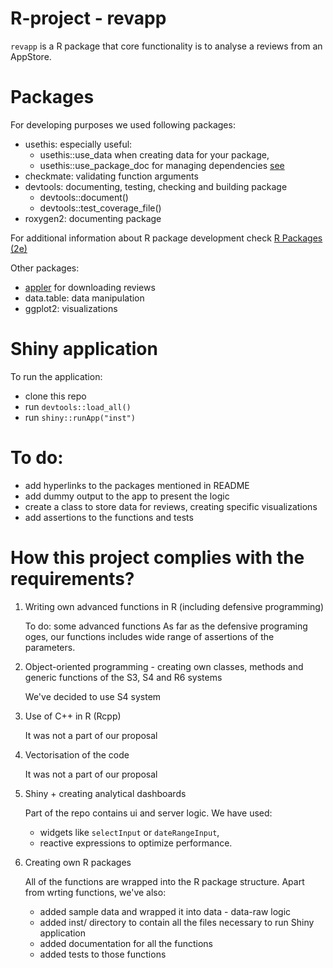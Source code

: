 # R-project - revapp

<code>revapp</code> is a R package that core functionality is to analyse a reviews from an AppStore.

# Packages

For developing purposes we used following packages:

* usethis: especially useful:
    * usethis::use_data when creating data for your package, 
    * usethis::use_package_doc for managing dependencies [see](https://r-pkgs.org/dependencies-in-practice.html#sec-dependencies-in-imports-r-code)
* checkmate: validating function arguments
* devtools: documenting, testing, checking and building package
    * devtools::document()
    * devtools::test_coverage_file()
* roxygen2: documenting package

For additional information about R package development check [R Packages (2e)](https://r-pkgs.org/)

Other packages:

* [appler](https://github.com/cran/appler) for downloading reviews 
* data.table: data manipulation
* ggplot2: visualizations

# Shiny application

To run the application:

* clone this repo
* run `devtools::load_all()`
* run `shiny::runApp("inst")`

# To do:

* add hyperlinks to the packages mentioned in README
* add dummy output to the app to present the logic
* create a class to store data for reviews, creating specific visualizations
* add assertions to the functions and tests

# How this project complies with the requirements?

1. Writing own advanced functions in R (including defensive programming)
    
    To do: some advanced functions
    As far as the defensive programing oges, our functions includes wide range of assertions of the parameters.
2. Object-oriented programming - creating own classes, methods and generic functions of the S3, S4 and R6 systems
    
    We've decided to use S4 system
3. Use of C++ in R (Rcpp)
    
    It was not a part of our proposal
4. Vectorisation of the code
    
    It was not a part of our proposal
5. Shiny + creating analytical dashboards
    
    Part of the repo contains ui and server logic. We have used:
    * widgets like `selectInput` or `dateRangeInput`, 
    * reactive expressions to optimize performance.
6. Creating own R packages
    
    All of the functions are wrapped into the R package structure. Apart from wrting functions, we've also:
    * added sample data and wrapped it into data - data-raw logic
    * added inst/ directory to contain all the files necessary to run Shiny application
    * added documentation for all the functions
    * added tests to those functions
